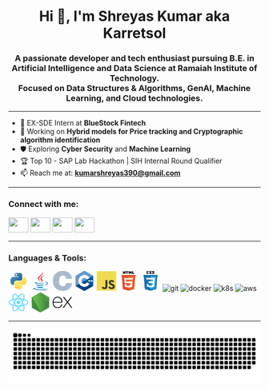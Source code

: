 <h1 align="center">Hi 👋, I'm Shreyas Kumar aka Karretsol</h1>
<h3 align="center">
A passionate developer and tech enthusiast pursuing B.E. in Artificial Intelligence and Data Science at Ramaiah Institute of Technology.<br>
Focused on Data Structures & Algorithms, GenAI, Machine Learning, and Cloud technologies.
</h3>

---

- 💼 EX-SDE Intern at **BlueStock Fintech**
- 🧠 Working on **Hybrid models for Price tracking and Cryptographic algorithm identification**
- 🛡️ Exploring **Cyber Security** and **Machine Learning**
- 🏆 Top 10 - SAP Lab Hackathon | SIH Internal Round Qualifier
- 📫 Reach me at: **kumarshreyas390@gmail.com**

---

<h3 align="left">Connect with me:</h3>
<p align="left">
<a href="https://www.linkedin.com/in/shreyas-kumar-550369250/" target="blank"><img src="https://raw.githubusercontent.com/rahuldkjain/github-profile-readme-generator/master/src/images/icons/Social/linked-in-alt.svg" height="30" width="40" /></a>
<a href="https://instagram.com/shreyaskumar_18" target="blank"><img src="https://raw.githubusercontent.com/rahuldkjain/github-profile-readme-generator/master/src/images/icons/Social/instagram.svg" height="30" width="40" /></a>
<a href="https://leetcode.com/u/Karretsol04/" target="blank"><img src="https://raw.githubusercontent.com/rahuldkjain/github-profile-readme-generator/master/src/images/icons/Social/leetcode.svg" height="30" width="40" /></a>
<a href="https://github.com/SARCMAZE" target="blank"><img src="https://raw.githubusercontent.com/rahuldkjain/github-profile-readme-generator/master/src/images/icons/Social/github.svg" height="30" width="40" /></a>
</p>

---

<h3 align="left">Languages & Tools:</h3>
<p align="left">
  <img src="https://raw.githubusercontent.com/devicons/devicon/master/icons/python/python-original.svg" alt="python" width="40" height="40"/>
  <img src="https://raw.githubusercontent.com/devicons/devicon/master/icons/java/java-original.svg" alt="java" width="40" height="40"/>
  <img src="https://raw.githubusercontent.com/devicons/devicon/master/icons/c/c-original.svg" alt="c" width="40" height="40"/>
  <img src="https://raw.githubusercontent.com/devicons/devicon/master/icons/cplusplus/cplusplus-original.svg" alt="cpp" width="40" height="40"/>
  <img src="https://raw.githubusercontent.com/devicons/devicon/master/icons/javascript/javascript-original.svg" alt="js" width="40" height="40"/>
  <img src="https://raw.githubusercontent.com/devicons/devicon/master/icons/html5/html5-original-wordmark.svg" alt="html5" width="40" height="40"/>
  <img src="https://raw.githubusercontent.com/devicons/devicon/master/icons/css3/css3-original-wordmark.svg" alt="css3" width="40" height="40"/>
  <img src="https://www.vectorlogo.zone/logos/git-scm/git-scm-icon.svg" alt="git" width="40" height="40"/>
  <img src="https://www.vectorlogo.zone/logos/docker/docker-icon.svg" alt="docker" width="40" height="40"/>
  <img src="https://www.vectorlogo.zone/logos/kubernetes/kubernetes-icon.svg" alt="k8s" width="40" height="40"/>
  <img src="https://www.vectorlogo.zone/logos/aws/aws-icon.svg" alt="aws" width="40" height="40"/>
  <img src="https://raw.githubusercontent.com/devicons/devicon/master/icons/react/react-original.svg" alt="react" width="40" height="40"/>
  <img src="https://raw.githubusercontent.com/devicons/devicon/master/icons/nodejs/nodejs-original.svg" alt="nodejs" width="40" height="40"/>
  <img src="https://raw.githubusercontent.com/devicons/devicon/master/icons/express/express-original.svg" alt="express" width="40" height="40"/>
</p>

---

![snake gif](https://github.com/Platane/snk/raw/output/github-contribution-grid-snake-dark.svg)
